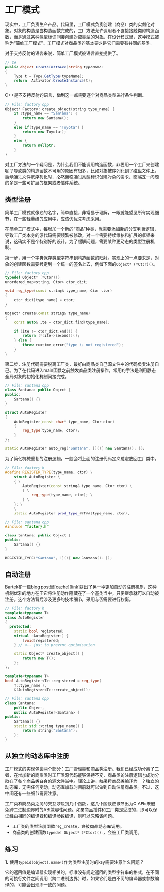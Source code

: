 # 工厂模式

现实中，工厂负责生产产品。代码里，工厂模式负责创建（商品）类的实例化对象。对象的构造是由构造函数完成的，工厂方法允许调用者不直接接触类的构造函数，而是通过某种类型标识间接创建对应类型的对象。在设计模式里，这种模式被称为“简单工厂模式”。工厂模式对商品类的基本要求是它们需要有共同的基类。

对于支持反射的语言来说，简单工厂模式被语言直接提供了。

```csharp
// C#
public object CreateInstance(string typeName)
{         
    Type t = Type.GetType(typeName);
    return  Activator.CreateInstance(t);
}

```

C++是不支持反射的语言，做到这一点需要逐个对商品类型进行条件判断。

```cpp
// File: factory.cpp
Object* Factory::create_object(string type_name) {
    if (type_name == "Santana") {
        return new Santana();
    }
    else if(type_name == "Toyota") {
        return new Toyota();
    }
    else {
        return nullptr;
    }
}
```

对工厂方法的一个疑问是，为什么我们不能调用构造函数，非要用一个工厂来创建呢？导致类的构造函数不可用的原因有很多，比如对象被序列化到了磁盘文件上，后续通过文件反序列化时，必然面临通过类型标识创建对象的需求。面临这一问题的多是一些可扩展的框架或者插件系统。

## 类型注册

简单工厂模式就像它的名字，简单直接，非常易于理解，一眼就能望见所有实现细节，在一些轻量级的应用中，应该优优先考虑采用。

在简单工厂模式中，每增加一个新的“商品”种类，就需要添加新的分支判断逻辑，导致工厂类本身的源代码需要频繁被修改。对一个需要持续维护和扩展的框架来说，这确实不是个特别好的设计。为了缓解问题，需要某种更动态的类型注册机制。

第一步，用一个字典保存类型字符串到构造函数的映射。实现上的一点要求是，对象的创建函数需要绑定到一个统一的签名上去，例如下面的`Object* (*Ctor)()`。

```cpp
// File: factory.cpp
typedef Object* (*Ctor)();
unordered_map<string, Ctor> ctor_dict;

void reg_type(const string& type_name, Ctor ctor)
{
    ctor_dict[type_name] = ctor;
}

Object* create(const string& type_name)
{
    const auto& ite = ctor_dict.find(type_name);

    if (ite != ctor_dict.end()) {
        return (*(ite->second))();
    } else {
        throw runtime_error("type is not registered");
    }
}
```

第二步，注册代码需要脱离工厂类，最好由商品类自己源文件中的代码负责注册自己。为了在代码进入main函数之前触发商品类注册操作，常用的手法是利用静态全局对象的初始化机制间接完成。

```cpp
// File: santana.cpp
class Santana: public Object {
public:
    Santana() {}
}

struct AutoRegister
{
    AutoRegister(const char* type_name, Ctor ctor)
    {
        reg_type(type_name, ctor);
    }
};

static AutoRegister auto_reg("Santana", [](){ new Santana(); });
```

为了简化机械重复的注册逻辑，一般会将上面的注册代码定义成宏放回工厂类中。

```cpp
// File: factory.h
#define REGISTER_TYPE(type_name, ctor) \
    struct AutoRegister \
    { \
        AutoRegister(const string& type_name, Ctor ctor) \
        { \
            reg_type(type_name, ctor); \
        } \
    }; \
    \
    static AutoRegister prod_type_##T##(type_name, ctor);

// File: santana.cpp
#include "factory.h"

class Santana: public Object {
public:
    Santana() {}
}

REGISTER_TYPE("Santana", [](){ new Santana(); });
```

## 自动注册

Bartek在一篇blog post里[[cache]](Bartek_Factory_With_Self_Registering_Types.html)[[link]](https://www.bfilipek.com/2018/02/factory-selfregister.html)提出了另一种更加自动的注册机制，这种机制优雅的地方在于它将注册动作隐藏在了一个基类当中，只要继承就可以自动被注册。这个方法背后涉及更多的技术细节，采用与否需要进行权衡。

```cpp
// File: factory.h
template<typename T>
class AutoRegister
{
  protected:
    static bool registered;
    virtual ~AutoRegister() {
        (void)registered;
    } // <-- just to prevent optimization

    static Object* create_object() { 
        return new T(); 
    };
};

template<typename T>
bool AutoRegister<T>::registered = reg_type(
    T::type_name(), 
    &(AutoRegister<T>::create_object));

// File: santana.cpp
class Santana: 
    public Object,
    public AutoRegister<Santana> {
public:
    Santana() {}
    static std::string type_name() {
        return string("Santana");
    };
}
```

## 从独立的动态库中注册

工厂模式的实现包含两个部分：工厂管理类和商品类注册。我们已经成功分离了二者，在增加新的商品类时工厂类源代码能够保持不变，商品类的注册逻辑也成功分散在了每个商品类自身的源文件当中。理论上讲，如果将商品类编译为一个独立的动态库，无需任何变动，动态库加载时目前就可以做到自动注册商品类。不过，这中间还有一些细节需要注意。

工厂类和商品类之间的交互涉及到几个函数，这几个函数应该导出为C APIs来避免跨二进制边界时的ABI兼容性问题。如果商品插件和工厂类是受控的，即可以保证经由相同的编译器和编译参数编译，则可以忽略该问题。

* 工厂类的类型注册函数`reg_create`，会被商品动态库调用。
* 商品类的创建函数`typedef Object* (*Ctor)();`，会被工厂类调用。

## 练习

**1.** 使用`typeid(object).name()`作为类型注册时的key需要注意什么问题？

它的返回值是编译器实现相关的，标准没有规定返回的类型字符串的格式。在不同的可执行文件之间调用（跨二进制边界）时，如果它们是由不同的编译器或参数编译的，可能会出现不一致的问题。
